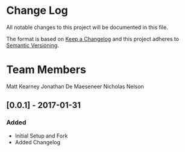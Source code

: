 # Change Log
All notable changes to this project will be documented in this file.

The format is based on [Keep a Changelog](http://keepachangelog.com/) 
and this project adheres to [Semantic Versioning](http://semver.org/).

# Team Members
Matt Kearney
Jonathan De Maeseneer
Nicholas Nelson

## [0.0.1] - 2017-01-31
### Added
- Initial Setup and Fork
- Added Changelog
